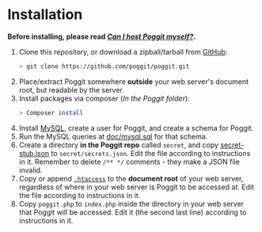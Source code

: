 # Installation

**Before installing, please read [_Can I host Poggit myself?_](README.md#can-i-host-it-myself).**

1. Clone this repository, or download a zipball/tarball from [GitHub](https://github.com/poggit/poggit):
    ```bash
    > git clone https://github.com/poggit/poggit.git
    ```
2. Place/extract Poggit somewhere **outside** your web server's document root, but readable by the server.
2. Install packages via composer (*In the Poggit folder*):
    ```bash
    > Composer install
    ```
2. Install [MySQL](https://dev.mysql.com/downloads/installer/), create a user for Poggit, and create a schema for Poggit.
2. Run the MySQL queries at [doc/mysql.sql](doc/mysql.sql) for that schema.
2. Create a directory **in the Poggit repo** called `secret`, and copy [secret-stub.json](stub/secret-stub.json) to `secret/secrets.json`. Edit the file according to instructions in it. Remember to delete `/** */` comments - they make a JSON file invalid.
2. Copy or append [`.htaccess`](stub/.htaccess) to the **document root** of your web server, regardless of where in your web server is Poggit to be accessed at. Edit the file according to instructions in it.
2. Copy `poggit.php` to `index.php` inside the directory in your web server that Poggit will be accessed. Edit it (the second last line) according to instructions in it.
